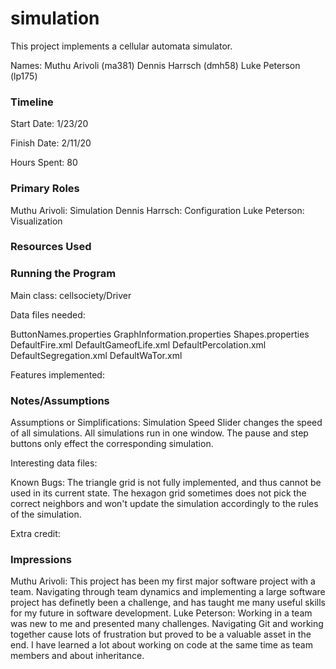 simulation
====

This project implements a cellular automata simulator.

Names:
Muthu Arivoli (ma381)
Dennis Harrsch (dmh58)
Luke Peterson (lp175)

### Timeline

Start Date: 1/23/20

Finish Date: 2/11/20

Hours Spent: 80

### Primary Roles

Muthu Arivoli: Simulation
Dennis Harrsch: Configuration
Luke Peterson: Visualization

### Resources Used


### Running the Program

Main class: cellsociety/Driver

Data files needed: 

ButtonNames.properties
GraphInformation.properties
Shapes.properties
DefaultFire.xml
DefaultGameofLife.xml
DefaultPercolation.xml
DefaultSegregation.xml
DefaultWaTor.xml

Features implemented:



### Notes/Assumptions

Assumptions or Simplifications: 
Simulation Speed Slider changes the speed of all simulations. All simulations run in one window. The pause and step buttons only effect the corresponding simulation.

Interesting data files:

Known Bugs: The triangle grid is not fully implemented, and thus cannot be used in its current state. The hexagon grid sometimes does not pick the correct neighbors and won't update the simulation accordingly to the rules of the simulation.

Extra credit:


### Impressions

Muthu Arivoli: This project has been my first major software project with a team. Navigating through team dynamics and implementing a large software project has definetly been a challenge, and has taught me many useful skills for my future in software development.
Luke Peterson: Working in a team was new to me and presented many challenges. Navigating Git and working together cause lots of frustration but proved to be a valuable asset in the end. I have learned a lot about working on code at the same time as team members and about inheritance.
